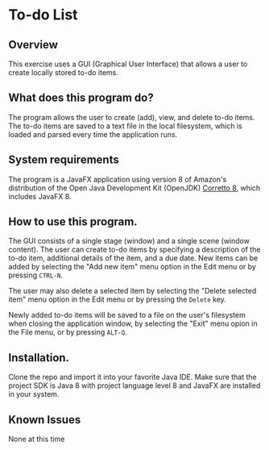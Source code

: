 # To-do List

## Overview
This exercise uses a GUI (Graphical User Interface) that allows a user to create locally stored to-do items.

## What does this program do?
The program allows the user to create (add), view, and delete to-do items. The to-do items are saved to a text file in the local filesystem, which is loaded and parsed every time the application runs.

## System requirements
The program is a JavaFX application using version 8 of Amazon's distribution of the Open Java Development Kit (OpenJDK) [Corretto 8](https://aws.amazon.com/corretto/), which includes JavaFX 8.

## How to use this program.
The GUI consists of a single stage (window) and a single scene (window content). The user can create to-do items by specifying a description of the to-do item, additional details of the item, and a due date. New items can be added by selecting the "Add new item" menu option in the Edit menu or by pressing `CTRL-N`.

The user may also delete a selected item by selecting the "Delete selected item" menu option in the Edit menu or by pressing the `Delete` key.

Newly added to-do items will be saved to a file on the user's filesystem when closing the application window, by selecting the "Exit" menu opion in the File menu, or by pressing `ALT-Q`.

## Installation.
Clone the repo and import it into your favorite Java IDE. Make sure that the project SDK is Java 8 with project language level 8 and JavaFX are installed in your system.

## Known Issues
None at this time
